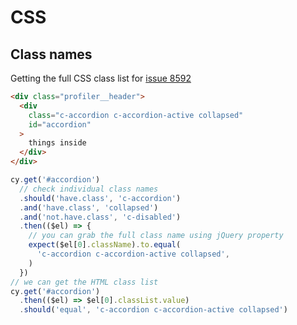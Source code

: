 # CSS

## Class names

Getting the full CSS class list for [issue 8592](https://github.com/cypress-io/cypress/issues/8592)

<!-- fiddle Class names -->

```html
<div class="profiler__header">
  <div
    class="c-accordion c-accordion-active collapsed"
    id="accordion"
  >
    things inside
  </div>
</div>
```

```js
cy.get('#accordion')
  // check individual class names
  .should('have.class', 'c-accordion')
  .and('have.class', 'collapsed')
  .and('not.have.class', 'c-disabled')
  .then(($el) => {
    // you can grab the full class name using jQuery property
    expect($el[0].className).to.equal(
      'c-accordion c-accordion-active collapsed',
    )
  })
// we can get the HTML class list
cy.get('#accordion')
  .then(($el) => $el[0].classList.value)
  .should('equal', 'c-accordion c-accordion-active collapsed')
```

<!-- fiddle-end -->
